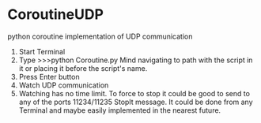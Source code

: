 # CoroutineUDP
python coroutine implementation of UDP communication
1. Start Terminal
2. Type >>>python Coroutine.py
   Mind navigating to path with the script in it or placing it before the script's name.
3. Press Enter button
4. Watch UDP communication
6. Watching has no time limit. To force to stop it could be good to send to any of the ports 11234/11235 StopIt message.
   It could be done from any Terminal and maybe easily implemented in the nearest future.
